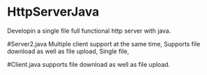 # HttpServerJava
Developin a single file  full functional http server with java.


#Server2.java
Multiple client support at the same time,
Supports file download as well as file upload,
Single file,

#Client.java
supports file download as well as file upload.
